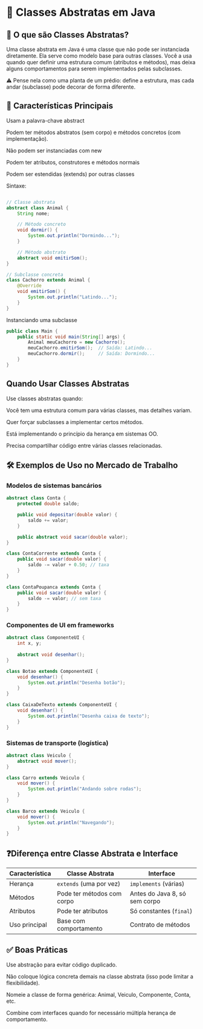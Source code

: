 # 📘 Classes Abstratas em Java
## 🧠 O que são Classes Abstratas?
Uma classe abstrata em Java é uma classe que não pode ser instanciada diretamente. Ela serve como modelo base para outras classes. Você a usa quando quer definir uma estrutura comum (atributos e métodos), mas deixa alguns comportamentos para serem implementados pelas subclasses.

⚠️ Pense nela como uma planta de um prédio: define a estrutura, mas cada andar (subclasse) pode decorar de forma diferente.

## 📌 Características Principais
Usam a palavra-chave abstract

Podem ter métodos abstratos (sem corpo) e métodos concretos (com implementação).

Não podem ser instanciadas com new

Podem ter atributos, construtores e métodos normais

Podem ser estendidas (extends) por outras classes

Sintaxe:
````java

// Classe abstrata
abstract class Animal {
    String nome;

    // Método concreto
    void dormir() {
        System.out.println("Dormindo...");
    }

    // Método abstrato
    abstract void emitirSom();
}

// Subclasse concreta
class Cachorro extends Animal {
    @Override
    void emitirSom() {
        System.out.println("Latindo...");
    }
}
````
Instanciando uma subclasse
````java
public class Main {
    public static void main(String[] args) {
        Animal meuCachorro = new Cachorro();
        meuCachorro.emitirSom();  // Saída: Latindo...
        meuCachorro.dormir();     // Saída: Dormindo...
    }
}
````

## Quando Usar Classes Abstratas
Use classes abstratas quando:

Você tem uma estrutura comum para várias classes, mas detalhes variam.

Quer forçar subclasses a implementar certos métodos.

Está implementando o princípio da herança em sistemas OO.

Precisa compartilhar código entre várias classes relacionadas.


## 🛠️ Exemplos de Uso no Mercado de Trabalho
### Modelos de sistemas bancários
````java
abstract class Conta {
    protected double saldo;

    public void depositar(double valor) {
        saldo += valor;
    }

    public abstract void sacar(double valor);
}

class ContaCorrente extends Conta {
    public void sacar(double valor) {
        saldo -= valor + 0.50; // taxa
    }
}

class ContaPoupanca extends Conta {
    public void sacar(double valor) {
        saldo -= valor; // sem taxa
    }
}
````

###  Componentes de UI em frameworks
````java
abstract class ComponenteUI {
    int x, y;
    
    abstract void desenhar();
}

class Botao extends ComponenteUI {
    void desenhar() {
        System.out.println("Desenha botão");
    }
}

class CaixaDeTexto extends ComponenteUI {
    void desenhar() {
        System.out.println("Desenha caixa de texto");
    }
}
````

### Sistemas de transporte (logística)
````java
abstract class Veiculo {
    abstract void mover();
}

class Carro extends Veiculo {
    void mover() {
        System.out.println("Andando sobre rodas");
    }
}

class Barco extends Veiculo {
    void mover() {
        System.out.println("Navegando");
    }
}
````


## ❓Diferença entre Classe Abstrata e Interface

| Característica | Classe Abstrata            | Interface                     |
| -------------- | -------------------------- | ----------------------------- |
| Herança        | `extends` (uma por vez)    | `implements` (várias)         |
| Métodos        | Pode ter métodos com corpo | Antes do Java 8, só sem corpo |
| Atributos      | Pode ter atributos         | Só constantes (`final`)       |
| Uso principal  | Base com comportamento     | Contrato de métodos           |



## ✅ Boas Práticas
Use abstração para evitar código duplicado.

Não coloque lógica concreta demais na classe abstrata (isso pode limitar a flexibilidade).

Nomeie a classe de forma genérica: Animal, Veiculo, Componente, Conta, etc.

Combine com interfaces quando for necessário múltipla herança de comportamento.





